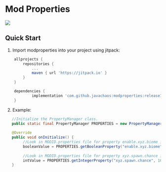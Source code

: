 # Mod Properties
[![](https://jitpack.io/v/javachaos/modproperties.svg)](https://jitpack.io/#javachaos/modproperties)

## Quick Start
1. Import modproperties into your project using jitpack:
```gradle
	allprojects {
		repositories {
			...
			maven { url 'https://jitpack.io' }
		}
	}
```
```gradle
	dependencies {
	        implementation 'com.github.javachaos:modproperties:release1'
	}
```
2. Example:

```java
   //Initialize the PropertyManager class.
   public static final PropertyManager PROPERTIES = new PropertyManager(MODID);
   
   @Override
   public void onInitialize() {
        //Look in MODID.properties file for property enable.xyz.biome if it does not exist default to true
        booleanValue = PROPERTIES.getBooleanProperty("enable.xyz.biome", true);
            
        //Look in MODID.properties file for property xyz.spawn.chance if the value does not exist default to 1000
        intValue = PROPERTIES.getIntegerProperty("xyz.spawn.chance", 1000);
   }
   
```

